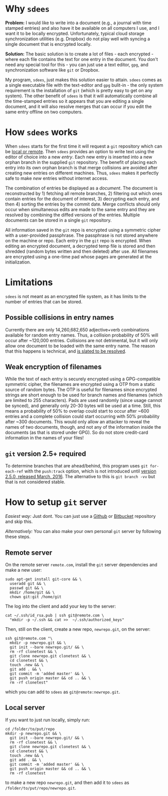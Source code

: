 # Why `sdees`

**Problem:** I would like to write into a document (e.g., a journal with time stamped entries) and also have it be available on all computers I use, and I want it to be locally encrypted. Unfortunately, typical cloud storage synchronization utilities (e.g. Dropbox) do not play well with syncing a single document that is encrypted locally.

**Solution:** The basic solution is to create a lot of files - each encrypted - where each file contains the text for one entry in the document. You don't need any special tool for this - you can just use a text editor, `gpg`, and synchronization software like `git` or Dropbox.

My program, `sdees`, just makes this solution easier to attain. `sdees` comes as a single executable file with the text-editor and `gpg` bulit-in - the only system  requirement is the installation of `git` (which is pretty easy to get on any system). The other benefit of `sdees` is that it will automatically combine all the time-stamped entries so it appears that you are editing a single document, and it will also resolve merges that can occur if you edit the same entry offline on two computers.

# How `sdees` works

When `sdees` starts for the first time it will request a `git` repository which can be [local or remote](https://github.com/schollz/sdees/blob/master/INFO.md#setting-up-git-server). Then `sdees` provides an option to write text using the editor of choice into a new *entry*. Each new entry is inserted into a new orphan branch in the supplied `git` repository. The benefit of placing each entry into its own orphan branch is that merge collisions are avoided after creating new entries on different machines. Thus, `sdees` makes it perfectly safe to make *new* entries without internet access.

The combination of entries be displayed as a *document*. The document is reconstructed by 1) fetching all remote branches, 2) filtering out which ones contain entries for the document of interest, 3) decrypting each entry, and then 4) sorting the entries by the commit date. Merge conflicts should only occur when simultaneous edits are made to the same entry and they are resolved by combining the diffed versions of the entries. Multiple documents can be stored in a single `git` repository.

All information saved in the `git` repo is encrypted using a symmetric cipher with a user-provided passphrase. The passphrase is not stored anywhere on the machine or repo. Each entry in the `git` repo is encrypted. When editing an encrypted document, a decrypted temp file is stored and then shredded (random bytes written and then deleted) after use. All filenames are encrypted using a one-time pad whose pages are generated at the initialization.

# Limitations

`sdees` is not meant as an encrypted file system, as it has limits to the number of entries that can be stored.

## Possible collisions in entry names

Currently there are only 14,260,682,650 adjective+verb combinations available for random entry names. Thus, a collision probability of 50% will occur after ~120,000 entries. Collisions are not detrimental, but it will only allow one document to be loaded with the same entry name. The reason that this happens is technical, and [is slated to be resolved](https://github.com/schollz/sdees/issues/73).

## Weak encryption of filenames

While the text of each entry is securely encrypted using a GPG-compatible symmetric cipher, the filenames are encrypted using a OTP from a static source of random bytes. The OTP is useful for filenames since encrypted strings are short enough to be used for branch names and filenames (which are limited to 255 characters). Pads are used randomly (since usage cannot be synced), and generally only 20-30 bytes will be used at a time. Still, this means a probability of 50% to overlap could start to occur after ~600 entries and a complete collision could start occurring with 50% probability after ~300 documents. This would only allow an attacker to reveal the names of two documents, though, and not any of the information inside the documents (as that is stored under GPG). So do not store credit-card information in the names of your files!

## `git` version 2.5+ required

To determine branches that are ahead/behind, this program uses `git for-each-ref` with the `push:track` option, which is not introduced until [version 2.5.0, released March, 2016](https://git-scm.com/docs/git-for-each-ref/2.5.0). The alternative to this is `git branch -vv` but that is not considered stable.

# How to setup `git` server

_Easiest way:_ Just dont. You can just use a [Github](https://github.com/) or [Bitbucket](https://bitbucket.org/) repository and skip this.

_Alternatively:_ You can also make your own personal `git` server by following these steps.

## Remote server

On the remote server `remote.com`, install the `git` server dependencies and make a new user:

```
sudo apt-get install git-core && \
  useradd git && \
  passwd git && \
  mkdir /home/git && \
  chown git:git /home/git
```

The log into the client and add your key to the server:

```
cat ~/.ssh/id_rsa.pub | ssh git@remote.com \
  "mkdir -p ~/.ssh && cat >>  ~/.ssh/authorized_keys"
```

Then, still on the client, create a new repo, `newrepo.git`, on the server:

```
ssh git@remote.com "\
  mkdir -p newrepo.git && \
  git init --bare newrepo.git/ && \
  rm -rf clonetest && \
  git clone newrepo.git clonetest && \
  cd clonetest && \
  touch .new && \
  git add . && \
  git commit -m 'added master' && \
  git push origin master && cd .. && \
  rm -rf clonetest"
```
which you can add to `sdees` as `git@remote:newrepo.git`.

## Local server

If you want to just run locally, simply run:
```
cd /folder/to/put/repo
mkdir -p newrepo.git && \
  git init --bare newrepo.git/ && \
  rm -rf clonetest && \
  git clone newrepo.git clonetest && \
  cd clonetest && \
  touch .new && \
  git add . && \
  git commit -m 'added master' && \
  git push origin master && cd .. && \
  rm -rf clonetest
```
to make a new repo `newrepo.git`, and then add it to `sdees` as `/folder/to/put/repo/newrepo.git`.
